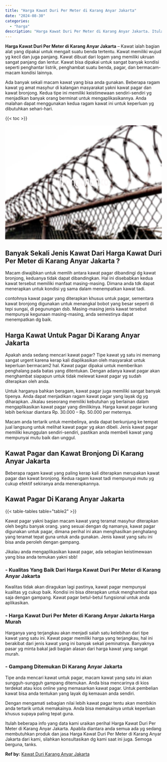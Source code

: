 ```yaml
---
title: "Harga Kawat Duri Per Meter di Karang Anyar Jakarta"
date: "2024-08-30"
categories: 
  - "harga"
description: "Harga Kawat Duri Per Meter di Karang Anyar Jakarta. Itulah beberapa info yang data kami uraikan perihal Harga Kawat Duri Per Meter di Karang Anyar Jakarta. A..."
---
```


**Harga Kawat Duri Per Meter di Karang Anyar Jakarta** – Kawat ialah bagian alat yang dipakai untuk mengait suatu benda tertentu. Kawat memiliki wujud yg kecil dan juga panjang. Kawat dibuat dari logam yang memiliki ukruan sangat panjang dan lentur. Kawat bisa dipakai untuk sangat banyak kondisi seperti penghantar listrik, penghambat suatu benda, pagar, dan bermacam-macam kondisi lainnya.

Ada banyak sekali macam kawat yang bisa anda gunakan. Beberapa ragam kawat yg amat masyhur di kalangan masyarakat yakni kawat pagar dan kawat bronjong. Kedua tipe ini memiliki keistimewaan sendiri-sendiri yg menjadikan banyak orang berminat untuk mengaplikasikannya. Anda malahan dapat menggunakan kedua ragam kawat ini untuk keperluan yg dibutuhkan sehari-hari.

{{< toc >}}

![Harga Kawat Duri Per Meter di Karang Anyar Jakarta](/images/jual-kawat-murah40.png)

## Banyak Sekali Jenis Kawat Dari Harga Kawat Duri Per Meter di Karang Anyar Jakarta ?

Macam diwajibkan untuk memlih antara kawat pagar dibandingi dg kawat bronjong, keduanya tidak dapat dibandingkan. Hal ini disebabkan kedua kawat tersebut memiliki manfaat masing-masing. Dimana anda tdk dapat menerapkan untuk kondisi yg sama dalam menempatkan kawat tadi.

contohnya kawat pagar yang diterapkan khusus untuk pagar, sementara kawat bronjong digunakan untuk menangkal bobot yang besar seperti di tepi sungai, di pegunungan dsb. Masing-masing jenis kawat tersebut mempunyai kegunaan masing-masing, anda semestinya dapat menempatkan dg baik.

## Harga Kawat Untuk Pagar Di Karang Anyar Jakarta

Apakah anda sedang mencari kawat pagar? Tipe kawat yg satu ini memang sangat urgent karena kerap kali diaplikasikan oleh masyarakat untuk keperluan bermacam2 hal. Kawat pagar dipakai untuk memberikan penghalang pada batas yang ditentukan. Dengan adanya kawat pagar akan menghambat siapapun untuk tidak melewat kawat pagar yg sudah diterapkan oleh anda.

Untuk harganya bahkan beragam, kawat pagar juga memiliki sangat banyak tipenya. Anda dapat menjadikan ragam kawat pagar yang layak dg yg diharapkan. Jikalau seseorang memiliki kebutuhan yg berlainan dalam mengaplikasikan kawat pagar yang dimilikinya. Harga kawat pagar kurang lebih berkisar diantara Rp. 30.000 – Rp. 50.000 per meternya.

Macam anda tertarik untuk membelinya, anda dapat berkunjung ke tempat jual langsung untuk melihat kawat pagar yg akan dibeli. Jenis kawat pagar memiliki keunggulan sendiri-sendiri, pastikan anda membeli kawat yang mempunyai mutu baik dan unggul.

## Kawat Pagar dan Kawat Bronjong Di Karang Anyar Jakarta

Beberapa ragam kawat yang paling kerap kali diterapkan merupakan kawat pagar dan kawat bronjong. Kedua ragam kawat tadi mempunyai mutu yg cukup efektif sekiranya anda menerapkannya.

## Kawat Pagar Di Karang Anyar Jakarta

{{< table-tables table="table2" >}}

Kawat pagar yakni bagian macam kawat yang teramat masyhur diterapkan oleh begitu banyak orang. yang sesuai dengan dg namanya, kawat pagar digunakan untuk pagar, dimana perihal ini akan menghasilkan penghalang yang teramat tepat guna untuk anda gunakan. Jenis kawat yang satu ini bisa anda peroleh dengan gampang.

Jikalau anda mengaplikasikan kawat pagar, ada sebagian keistimewaan yang bisa anda temukan yakni sbb!

### \- Kualitas Yang Baik Dari Harga Kawat Duri Per Meter di Karang Anyar Jakarta

Kwalitas tidak akan diragukan lagi pastinya, kawat pagar mempunyai kualitas yg cukup baik. Kondisi ini bisa diterapkan untuk menghambat apa saja dengan gampang. Kawat pagar betul-betul fungsional untuk anda aplikasikan.

### \- Harga Kawat Duri Per Meter di Karang Anyar Jakarta Harga Murah

Harganya yang terjangkau akan menjadi salah satu kelebihan dari tipe kawat yang satu ini. Kawat pagar memiliki harga yang terjangkau, hal ini berakibat dari jenis kawat yang ini banyak sekali peminatnya. Banyaknya pasar yg minta bakal jadi bagian alasan dari harga kawat yang sangat murah.

### \- Gampang Ditemukan Di Karang Anyar Jakarta

Tipe anda mencari kawat untuk pagar, macam kawat yang satu ini akan sungguh-sungguh gampang ditemukan. Anda bisa mencarinya di kios terdekat atau kios online yang memasarkan kawat pagar. Untuk pembelian kawat bisa anda tentukan yang layak dg kemauan anda sendiri.

Dengan mengamati sebagian nilai lebih kawat pagar tentu akan membikin anda tertarik untuk memakainya. Anda bisa memakainya untuk keperluan khusus supaya paling tepat guna.

Itulah beberapa info yang data kami uraikan perihal Harga Kawat Duri Per Meter di Karang Anyar Jakarta. Apabila diantara anda semua ada yg sedang membutuhkan produk dan jasa Harga Kawat Duri Per Meter di Karang Anyar Jakarta dari kami, silahkan konsultasikan dg kami saat ini juga. Semoga berguna, tanks.

**Ref by:** [Kawat Duri Karang Anyar Jakarta](https://id.wikipedia.org/wiki/Kawat)
